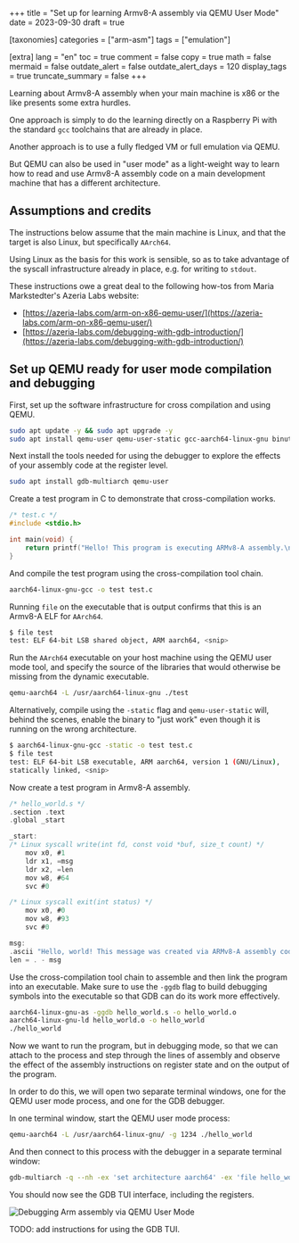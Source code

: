 +++
title = "Set up for learning Armv8-A assembly via QEMU User Mode"
date = 2023-09-30
draft = true

[taxonomies]
categories = ["arm-asm"]
tags = ["emulation"]

[extra]
lang = "en"
toc = true
comment = false
copy = true
math = false
mermaid = false
outdate_alert = false
outdate_alert_days = 120
display_tags = true
truncate_summary = false
+++

Learning about Armv8-A assembly when your main machine is x86 or the like
presents some extra hurdles.

One approach is simply to do the learning directly on a Raspberry Pi with the
standard `gcc` toolchains that are already in place.

Another approach is to use a fully fledged VM or full emulation via QEMU.

But QEMU can also be used in "user mode" as a light-weight way to learn how to
read and use Armv8-A assembly code on a main development machine that has a
different architecture.

## Assumptions and credits

The instructions below assume that the main machine is Linux, and that the
target is also Linux, but specifically `AArch64`.

Using Linux as the basis for this work is sensible, so as to take advantage of
the syscall infrastructure already in place, e.g. for writing to `stdout`.

These instructions owe a great deal to the following how-tos from Maria
Markstedter's Azeria Labs website:

- [https://azeria-labs.com/arm-on-x86-qemu-user/](https://azeria-labs.com/arm-on-x86-qemu-user/)
- [https://azeria-labs.com/debugging-with-gdb-introduction/](https://azeria-labs.com/debugging-with-gdb-introduction/)

## Set up QEMU ready for user mode compilation and debugging

First, set up the software infrastructure for cross compilation and using QEMU. 

```sh
sudo apt update -y && sudo apt upgrade -y
sudo apt install qemu-user qemu-user-static gcc-aarch64-linux-gnu binutils-aarch64-linux-gnu binutils-aarch64-linux-gnu-dbg build-essential
```
Next install the tools needed for using the debugger to explore the effects of
your assembly code at the register level.

```sh
sudo apt install gdb-multiarch qemu-user
```
Create a test program in C to demonstrate that cross-compilation works.

```c
/* test.c */
#include <stdio.h>

int main(void) { 
    return printf("Hello! This program is executing ARMv8-A assembly.\n"); 
}
```
And compile the test program using the cross-compilation tool chain.

```sh
aarch64-linux-gnu-gcc -o test test.c
```
Running `file` on the executable that is output confirms that this is an Armv8-A
ELF for `AArch64`.

```sh
$ file test
test: ELF 64-bit LSB shared object, ARM aarch64, <snip>
```
Run the `AArch64` executable on your host machine using the QEMU user mode tool,
and specify the source of the libraries that would otherwise be missing from
the dynamic executable.

```sh
qemu-aarch64 -L /usr/aarch64-linux-gnu ./test
```

Alternatively, compile using the `-static` flag and `qemu-user-static` will,
behind the scenes, enable the binary to "just work" even though it is running on
the wrong architecture.

```sh
$ aarch64-linux-gnu-gcc -static -o test test.c
$ file test
test: ELF 64-bit LSB executable, ARM aarch64, version 1 (GNU/Linux), 
statically linked, <snip>
```

Now create a test program in Armv8-A assembly.

```c
/* hello_world.s */
.section .text
.global _start

_start:
/* Linux syscall write(int fd, const void *buf, size_t count) */
    mov x0, #1     
    ldr x1, =msg 
    ldr x2, =len 
    mov w8, #64 
    svc #0

/* Linux syscall exit(int status) */
    mov x0, #0 
    mov w8, #93 
    svc #0

msg:
.ascii "Hello, world! This message was created via ARMv8-A assembly code.\n"
len = . - msg
```
Use the cross-compilation tool chain to assemble and then link the program into
an executable. Make sure to use the `-ggdb` flag to build debugging symbols into
the executable so that GDB can do its work more effectively.

```sh
aarch64-linux-gnu-as -ggdb hello_world.s -o hello_world.o
aarch64-linux-gnu-ld hello_world.o -o hello_world
./hello_world
```
Now we want to run the program, but in debugging mode, so that we can attach to
the process and step through the lines of assembly and observe the effect of the
assembly instructions on register state and on the output of the program.

In order to do this, we will open two separate terminal windows, one for the 
QEMU user mode process, and one for the GDB debugger.

In one terminal window, start the QEMU user mode process:

```sh
qemu-aarch64 -L /usr/aarch64-linux-gnu/ -g 1234 ./hello_world
```

And then connect to this process with the debugger in a separate terminal
window:

```sh
gdb-multiarch -q --nh -ex 'set architecture aarch64' -ex 'file hello_world' -ex 'target remote localhost:1234' -ex 'layout split' -ex 'layout regs'
```

You should now see the GDB TUI interface, including the registers.

![Debugging Arm assembly via QEMU User Mode](/img/debug-arm-via-qemu-user.png)

TODO: add instructions for using the GDB TUI.
